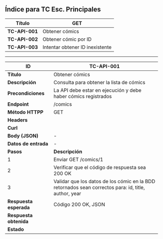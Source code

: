 ## Índice para TC Esc. Principales

| **Título** | **GET** |
| ------------- | ------------- |
| **TC-API-001** | Obtener cómics  |
| **TC-API-002** | Obtener cómic por ID |
| **TC-API-003**  | Intentar obtener ID inexistente  |

---

| ID  | TC-API-001 |
| ------------- | ------------- |
| **Título** | Obtener cómics  |
| **Descripción** | Consulta para obtener la lista de cómics  |
| **Precondiciones**  | La API debe estar en ejecución y debe haber cómics registrados |
| **Endpoint**  |  /comics  |
| **Método HTTPP**  | GET  |
| **Headers**  |   |
| **Curl**  |   |
| **Body (JSON)**  | -  |
| **Datos de entrada** | -|
| **Pasos** | **Descripción** |
| 1 | Enviar GET /comics/1 |
| 2 | Verificar que el código de respuesta sea 200 OK |
| 3 | Validar que los datos de los cómic en la BDD retornados sean correctos para: id, title, author, year|
| **Respuesta esperada**  | Código 200 OK, JSON |
| **Respuesta obtenida**  |  |
| **Estado**  |   |


